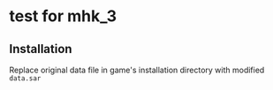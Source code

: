 # test for mhk_3

## Installation

Replace original data file in game's installation directory with modified `data.sar`
